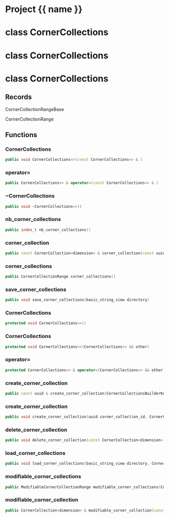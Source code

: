<script setup>
import {useRoute} from 'vitepress'
const {path} = useRoute()
const tokens = path.split('/')
const words = tokens[2].split('-');
for (let i = 0; i < words.length; i++) {
    words[i] = words[i].charAt(0).toUpperCase() + words[i].slice(1);
    words[i] = words[i].replace('geode', 'Geode')
}
const name = words.join('-');
</script>
# Project {{ name }}

# class CornerCollections


# class CornerCollections


# class CornerCollections


## Records

CornerCollectionRangeBase

CornerCollectionRange



## Functions

### CornerCollections

```cpp
public void CornerCollections<>(const CornerCollections<> & )
```


### operator=

```cpp
public CornerCollections<> & operator=(const CornerCollections<> & )
```


### ~CornerCollections

```cpp
public void ~CornerCollections<>()
```


### nb_corner_collections

```cpp
public index_t nb_corner_collections()
```


### corner_collection

```cpp
public const CornerCollection<dimension> & corner_collection(const uuid & id)
```


### corner_collections

```cpp
public CornerCollectionRange corner_collections()
```


### save_corner_collections

```cpp
public void save_corner_collections(basic_string_view directory)
```


### CornerCollections

```cpp
protected void CornerCollections<>()
```


### CornerCollections

```cpp
protected void CornerCollections<>(CornerCollections<> && other)
```


### operator=

```cpp
protected CornerCollections<> & operator=(CornerCollections<> && other)
```


### create_corner_collection

```cpp
public const uuid & create_corner_collection(CornerCollectionsBuilderKey key)
```


### create_corner_collection

```cpp
public void create_corner_collection(uuid corner_collection_id, CornerCollectionsBuilderKey key)
```


### delete_corner_collection

```cpp
public void delete_corner_collection(const CornerCollection<dimension> & boundary, CornerCollectionsBuilderKey key)
```


### load_corner_collections

```cpp
public void load_corner_collections(basic_string_view directory, CornerCollectionsBuilderKey key)
```


### modifiable_corner_collections

```cpp
public ModifiableCornerCollectionRange modifiable_corner_collections(CornerCollectionsBuilderKey key)
```


### modifiable_corner_collection

```cpp
public CornerCollection<dimension> & modifiable_corner_collection(const uuid & id, CornerCollectionsBuilderKey key)
```




